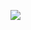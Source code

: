 ![](https://github.com/DianVK/ad-dent-lab/blob/b575e2bcaf143080a30ebbc7c08cb2de8ed95b53/README.gif)
